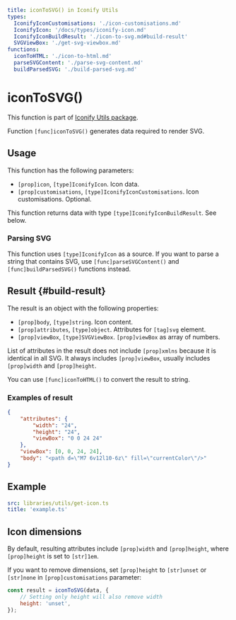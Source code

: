 ```yaml
title: iconToSVG() in Iconify Utils
types:
  IconifyIconCustomisations: './icon-customisations.md'
  IconifyIcon: '/docs/types/iconify-icon.md'
  IconifyIconBuildResult: './icon-to-svg.md#build-result'
  SVGViewBox: './get-svg-viewbox.md'
functions:
  iconToHTML: './icon-to-html.md'
  parseSVGContent: './parse-svg-content.md'
  buildParsedSVG: './build-parsed-svg.md'
```

# iconToSVG()

This function is part of [Iconify Utils package](./index.md).

Function `[func]iconToSVG()` generates data required to render SVG.

## Usage

This function has the following parameters:

- `[prop]icon`, `[type]IconifyIcon`. Icon data.
- `[prop]customisations`, `[type]IconifyIconCustomisations`. Icon customisations. Optional.

This function returns data with type `[type]IconifyIconBuildResult`. See below.

### Parsing SVG

This function uses `[type]IconifyIcon` as a source.
If you want to parse a string that contains SVG, use `[func]parseSVGContent()` and `[func]buildParsedSVG()` functions instead.

## Result {#build-result}

The result is an object with the following properties:

- `[prop]body`, `[type]string`. Icon content.
- `[prop]attributes`, `[type]object`. Attributes for `[tag]svg` element.
- `[prop]viewBox`, `[type]SVGViewBox`. `[prop]viewBox` as array of numbers.

List of attributes in the result does not include `[prop]xmlns` because it is identical in all SVG.
It always includes `[prop]viewBox`, usually includes `[prop]width` and `[prop]height`.

You can use `[func]iconToHTML()` to convert the result to string.

### Examples of result

```json
{
	"attributes": {
		"width": "24",
		"height": "24",
		"viewBox": "0 0 24 24"
	},
    "viewBox": [0, 0, 24, 24],
	"body": "<path d=\"M7 6v12l10-6z\" fill=\"currentColor\"/>"
}
```

## Example

```yaml
src: libraries/utils/get-icon.ts
title: 'example.ts'
```

## Icon dimensions

By default, resulting attributes include `[prop]width` and `[prop]height`, where `[prop]height` is set to `[str]1em`.

If you want to remove dimensions, set `[prop]height` to `[str]unset` or `[str]none` in `[prop]customisations` parameter:

```js
const result = iconToSVG(data, {
	// Setting only height will also remove width
	height: 'unset',
});
```
